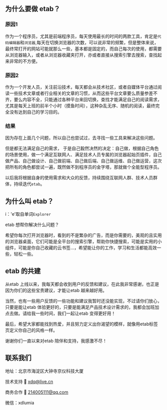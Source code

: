 ## 为什么要做 etab？ [​](#为什么要做-etab)

### 原因1

作为一个程序员，尤其是前端程序员，每天使用最长的时间的两款工具，肯定是`代码编辑器`和`浏览器`,每天在切换浏览器的次数，可以说非常的频繁，但是整体来说，最终常打开的网站可能就那么一些，基本都是固定的，而自己每次的使用，都需要从浏览器输入，或者从浏览器收藏夹打开，亦或者直接从搜索引擎去搜索，查找起来非常的不方便。

### 原因2

作为一个开发人员，关注前沿技术，每天都会从技术社区，或者自媒体平台通过阅读一些技术文章或者行业相关的文章的习惯，从而这些平台文章要么质量参差不齐，要么内容不全，只能通过各种平台来回切换，查找才能满足自己的阅读需求，尤其是每天上班的前半个小时（摸鱼时间），这种杂乱无序、随机的阅读，最终完全没有达到自己的学习目的。

### 结果
因为存在上面几个问题，所以自己也尝试过，去寻找一些工具来解决这些问题。

但是都无法满足自己的需求， 于是自己毅然决然的决定：自己做，根据自己角色的场景使用，做一个满足互联网人、满足技术人员专属的浏览器起始页插件，自己做产品、自己做设计、自己做前端、自己做后端、自己做运维、自己做运营，这次把所有的角色都尝试一遍，既然做不到程序员的金字塔，那就做个全能型程序员。

以后我将根据自身的使用需求和大众的反馈，持续围绕互联网人群、技术人员群体，持续迭代`etab`。

## 为什么叫 etab？ [​](#为什么叫-etab)

i：'e'取自单词`Explorer`

etab 想帮你解决什么问题？

希望你每次打开浏览器时，看到的不是繁杂的广告，而是你需要的，美观的且实用的浏览器桌面，它们可能是全平台的搜索引擎，帮助你快捷搜索，可能是实用的小组件，可能是你自己收藏的云书签…，希望能让你的工作，学习和生活都能高效一些，轻松一些。


## etab 的共建 [​](#etab-的共建)

从etab 上线以来，我每天都会收到用户的反馈和建议，在此我非常感谢，也正是因为你们的这些宝贵建议，才能让etab 越来越好用。

当然，也有一些用户反馈的一些功能和建议我暂时还没能实现，不过请你们放心，只要是能让etab 体验更好的，只要是能满足产品技术设计需求的，我都会加班加点去做。请给我一些时间，我们一起让etab 变得更好用！

最后，希望大家都能找到热爱，并且努力定义出你渴望的模样，就像用etab标签页定义你自己的风格一样。

谢谢你们一直以来对etab 陪伴和支持，我感激不尽！

## 联系我们 [​](#联系我们)

地址：北京市海淀区大钟寺京仪科技大厦

技术支持 🤝 <xdq@live.cn>

商务合作 🤝 <214005111@qq.com>

微信：xdlumia

<!---->